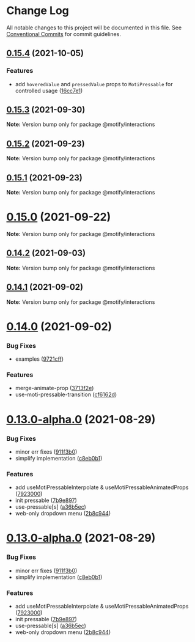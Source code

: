 # Change Log

All notable changes to this project will be documented in this file.
See [Conventional Commits](https://conventionalcommits.org) for commit guidelines.

## [0.15.4](https://github.com/nandorojo/moti/compare/v0.15.3...v0.15.4) (2021-10-05)


### Features

* add `hoveredValue` and `pressedValue` props to `MotiPressable` for controlled usage ([16cc7e1](https://github.com/nandorojo/moti/commit/16cc7e13f0a115cab8becc9d0ca8e4aefda2f033))





## [0.15.3](https://github.com/nandorojo/moti/compare/v0.15.2...v0.15.3) (2021-09-30)

**Note:** Version bump only for package @motify/interactions





## [0.15.2](https://github.com/nandorojo/moti/compare/v0.15.1...v0.15.2) (2021-09-23)

**Note:** Version bump only for package @motify/interactions





## [0.15.1](https://github.com/nandorojo/moti/compare/v0.15.0...v0.15.1) (2021-09-23)

**Note:** Version bump only for package @motify/interactions





# [0.15.0](https://github.com/nandorojo/moti/compare/v0.14.2...v0.15.0) (2021-09-22)

**Note:** Version bump only for package @motify/interactions





## [0.14.2](https://github.com/nandorojo/moti/compare/v0.14.1...v0.14.2) (2021-09-03)

**Note:** Version bump only for package @motify/interactions





## [0.14.1](https://github.com/nandorojo/moti/compare/v0.14.0...v0.14.1) (2021-09-02)

**Note:** Version bump only for package @motify/interactions





# [0.14.0](https://github.com/nandorojo/moti/compare/v0.13.0...v0.14.0) (2021-09-02)


### Bug Fixes

* examples ([9721cff](https://github.com/nandorojo/moti/commit/9721cff967a1385fe5a901a00ea7f145f8955cfd))


### Features

* merge-animate-prop ([3713f2e](https://github.com/nandorojo/moti/commit/3713f2ea2ebd1490d0ee0fdbcf3fd2966efbe87b))
* use-moti-pressable-transition ([cf6162d](https://github.com/nandorojo/moti/commit/cf6162d3ed1a28f51232b7b5bb0a98bf3ba57749))



# [0.13.0-alpha.0](https://github.com/nandorojo/moti/compare/v0.11.0...v0.13.0-alpha.0) (2021-08-29)


### Bug Fixes

* minor err fixes ([911f3b0](https://github.com/nandorojo/moti/commit/911f3b0580a69e40d04b253dfac7876d38bc8c70))
* simplify implementation ([c8eb0b1](https://github.com/nandorojo/moti/commit/c8eb0b1c874397eb8f0e89c09e3aaaaea921f033))


### Features

* add useMotiPressableInterpolate & useMotiPressableAnimatedProps ([7923000](https://github.com/nandorojo/moti/commit/79230004b0c00b2c832c6654ddb437ec095d9a5b))
* init pressable ([7b9e897](https://github.com/nandorojo/moti/commit/7b9e8977837239a6592a624745c8291c37ef82c9))
* use-pressable[s] ([a36b5ec](https://github.com/nandorojo/moti/commit/a36b5ec0af72a48843e5fa8984a2d71dec9fcb5e))
* web-only dropdown menu ([2b8c944](https://github.com/nandorojo/moti/commit/2b8c94407b15b3169dbe46541370a47af692f413))





# [0.13.0-alpha.0](https://github.com/nandorojo/moti/compare/v0.11.0...v0.13.0-alpha.0) (2021-08-29)


### Bug Fixes

* minor err fixes ([911f3b0](https://github.com/nandorojo/moti/commit/911f3b0580a69e40d04b253dfac7876d38bc8c70))
* simplify implementation ([c8eb0b1](https://github.com/nandorojo/moti/commit/c8eb0b1c874397eb8f0e89c09e3aaaaea921f033))


### Features

* add useMotiPressableInterpolate & useMotiPressableAnimatedProps ([7923000](https://github.com/nandorojo/moti/commit/79230004b0c00b2c832c6654ddb437ec095d9a5b))
* init pressable ([7b9e897](https://github.com/nandorojo/moti/commit/7b9e8977837239a6592a624745c8291c37ef82c9))
* use-pressable[s] ([a36b5ec](https://github.com/nandorojo/moti/commit/a36b5ec0af72a48843e5fa8984a2d71dec9fcb5e))
* web-only dropdown menu ([2b8c944](https://github.com/nandorojo/moti/commit/2b8c94407b15b3169dbe46541370a47af692f413))

